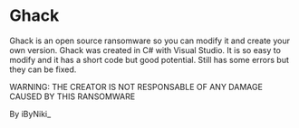 # Ghack
Ghack is an open source ransomware so you can modify it and create your own version. Ghack was created in C# with Visual Studio. It is so easy to modify and it has a short code but good potential. Still has some errors but they can be fixed.

WARNING: THE CREATOR IS NOT RESPONSABLE OF ANY DAMAGE CAUSED BY THIS RANSOMWARE

By iByNiki_
